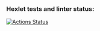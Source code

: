 ### Hexlet tests and linter status:
[![Actions Status](https://github.com/antonkrupin/frontend-project-lvl3/workflows/hexlet-check/badge.svg)](https://github.com/antonkrupin/frontend-project-lvl3/actions)